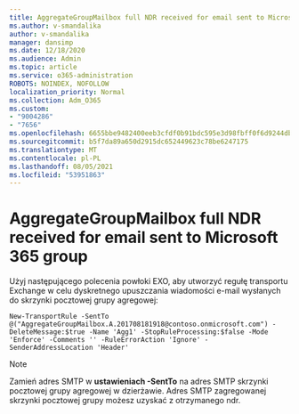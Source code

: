 ```yaml
---
title: AggregateGroupMailbox full NDR received for email sent to Microsoft 365 group
ms.author: v-smandalika
author: v-smandalika
manager: dansimp
ms.date: 12/18/2020
ms.audience: Admin
ms.topic: article
ms.service: o365-administration
ROBOTS: NOINDEX, NOFOLLOW
localization_priority: Normal
ms.collection: Adm_O365
ms.custom:
- "9004286"
- "7656"
ms.openlocfilehash: 6655bbe9482400eeb3cfdf0b91bdc595e3d98fbff0f6d9244db8bb4dd958305e
ms.sourcegitcommit: b5f7da89a650d2915dc652449623c78be6247175
ms.translationtype: MT
ms.contentlocale: pl-PL
ms.lasthandoff: 08/05/2021
ms.locfileid: "53951863"
---
```

# <a name="aggregategroupmailbox-full-ndr-received-for-email-sent-to-microsoft-365-group"></a>AggregateGroupMailbox full NDR received for email sent to Microsoft 365 group

Użyj następującego polecenia powłoki EXO, aby utworzyć regułę transportu Exchange w celu dyskretnego upuszczania wiadomości e-mail wysłanych do skrzynki pocztowej grupy agregowej:

`New-TransportRule -SentTo @("AggregateGroupMailbox.A.201708181918@contoso.onmicrosoft.com") -DeleteMessage:$true -Name 'Agg1' -StopRuleProcessing:$false -Mode 'Enforce' -Comments '' -RuleErrorAction 'Ignore' -SenderAddressLocation 'Header'`

> [!NOTE]
> Zamień adres SMTP w **ustawieniach -SentTo** na adres SMTP skrzynki pocztowej grupy agregowej w dzierżawie. Adres SMTP zagregowanej skrzynki pocztowej grupy możesz uzyskać z otrzymanego ndr.



